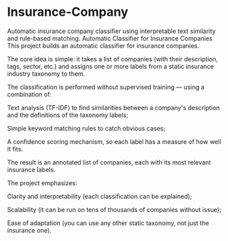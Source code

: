 # Insurance-Company
Automatic insurance company classifier using interpretable text similarity and rule-based matching.
Automatic Classifier for Insurance Companies
This project builds an automatic classifier for insurance companies.

The core idea is simple: it takes a list of companies (with their description, tags, sector, etc.) and assigns one or more labels from a static insurance industry taxonomy to them.

The classification is performed without supervised training — using a combination of:

Text analysis (TF-IDF) to find similarities between a company's description and the definitions of the taxonomy labels;

Simple keyword matching rules to catch obvious cases;

A confidence scoring mechanism, so each label has a measure of how well it fits.

The result is an annotated list of companies, each with its most relevant insurance labels.

The project emphasizes:

Clarity and interpretability (each classification can be explained);

Scalability (it can be run on tens of thousands of companies without issue);

Ease of adaptation (you can use any other static taxonomy, not just the insurance one).
